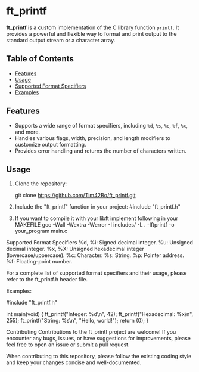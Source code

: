 # ft_printf

**ft_printf** is a custom implementation of the C library function `printf`. It provides a powerful and flexible way to format and print output to the standard output stream or a character array.

## Table of Contents

- [Features](#features)
- [Usage](#usage)
- [Supported Format Specifiers](#supported-format-specifiers)
- [Examples](#examples)

## Features

- Supports a wide range of format specifiers, including `%d`, `%s`, `%c`, `%f`, `%x`, and more.
- Handles various flags, width, precision, and length modifiers to customize output formatting.
- Provides error handling and returns the number of characters written.

## Usage

1. Clone the repository:

   git clone https://github.com/Tim42Bo/ft_printf.git
   
2. Include the "ft_printf" function in your project:
   #include "ft_printf.h"
   
3. If you want to compile it with your libft implement following in your MAKEFILE
   gcc -Wall -Wextra -Werror -I includes/ -L . -lftprintf -o your_program main.c

Supported Format Specifiers
%d, %i: Signed decimal integer.
%u: Unsigned decimal integer.
%x, %X: Unsigned hexadecimal integer (lowercase/uppercase).
%c: Character.
%s: String.
%p: Pointer address.
%f: Floating-point number.

For a complete list of supported format specifiers and their usage, please refer to the ft_printf.h header file.


Examples:

#include "ft_printf.h"

int main(void)
{
    ft_printf("Integer: %d\n", 42);
    ft_printf("Hexadecimal: %x\n", 255);
    ft_printf("String: %s\n", "Hello, world!");
    return (0);
}

Contributing
Contributions to the ft_printf project are welcome! If you encounter any bugs, issues, or have suggestions for improvements, please feel free to open an issue or submit a pull request.

When contributing to this repository, please follow the existing coding style and keep your changes concise and well-documented.





